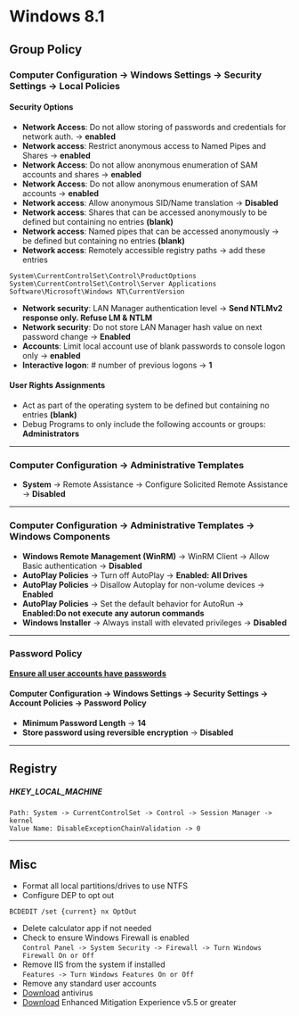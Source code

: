# Windows 8.1

## Group Policy

### Computer Configuration -> Windows Settings -> Security Settings -> Local Policies

#### Security Options

* **Network Access**: Do not allow storing of passwords and credentials for network auth. -> **enabled**
* **Network access**: Restrict anonymous access to Named Pipes and Shares -> **enabled**
* **Network Access**: Do not allow anonymous enumeration of SAM accounts and shares -> **enabled**
* **Network Access**: Do not allow anonymous enumeration of SAM accounts -> **enabled**
* **Network access**: Allow anonymous SID/Name translation -> **Disabled**
* **Network access**: Shares that can be accessed anonymously to be defined but containing no entries **(blank)**
* **Network access**: Named pipes that can be accessed anonymously -> be defined but containing no entries **(blank)**
* **Network access**: Remotely accessible registry paths -> add these entries  
```
System\CurrentControlSet\Control\ProductOptions   
System\CurrentControlSet\Control\Server Applications  
Software\Microsoft\Windows NT\CurrentVersion  
```
* **Network security**: LAN Manager authentication level -> **Send NTLMv2 response only. Refuse LM & NTLM**
* **Network security**: Do not store LAN Manager hash value on next password change -> **Enabled**
* **Accounts**: Limit local account use of blank passwords to console logon only -> **enabled**
* **Interactive logon**: # number of previous logons -> **1**

#### User Rights Assignments

* Act as part of the operating system to be defined but containing no entries **(blank)**
* Debug Programs to only include the following accounts or groups: **Administrators**

---

### Computer Configuration -> Administrative Templates

* **System** -> Remote Assistance -> Configure Solicited Remote Assistance -> **Disabled**  

---

### Computer Configuration -> Administrative Templates -> Windows Components
* **Windows Remote Management (WinRM)** -> WinRM Client -> Allow Basic authentication -> **Disabled**
* **AutoPlay Policies** -> Turn off AutoPlay -> **Enabled: All Drives**
* **AutoPlay Policies** -> Disallow Autoplay for non-volume devices -> **Enabled**
* **AutoPlay Policies** -> Set the default behavior for AutoRun -> **Enabled:Do not execute any autorun commands**
* **Windows Installer** -> Always install with elevated privileges -> **Disabled**

---

### Password Policy
<u>**Ensure all user accounts have passwords**</u>
#### Computer Configuration -> Windows Settings -> Security Settings -> Account Policies -> Password Policy
* **Minimum Password Length** -> **14**
* **Store password using reversible encryption** -> **Disabled**

---

## Registry

##### HKEY\_LOCAL\_MACHINE
```
Path: System -> CurrentControlSet -> Control -> Session Manager -> kernel  
Value Name: DisableExceptionChainValidation -> 0
```

---

## Misc
* Format all local partitions/drives to use NTFS
* Configure DEP to opt out  
```
BCDEDIT /set {current} nx OptOut
```
* Delete calculator app if not needed
* Check to ensure Windows Firewall is enabled   
`Control Panel -> System Security -> Firewall -> Turn Windows Firewall On or Off`
* Remove IIS from the system if installed  
`Features -> Turn Windows Features On or Off`
* Remove any standard user accounts
* [Download](https://www.avast.com/windows-8.1-antivirus) antivirus
* [Download](https://www.microsoft.com/en-us/download/details.aspx?id=50766) Enhanced Mitigation Experience v5.5 or greater
